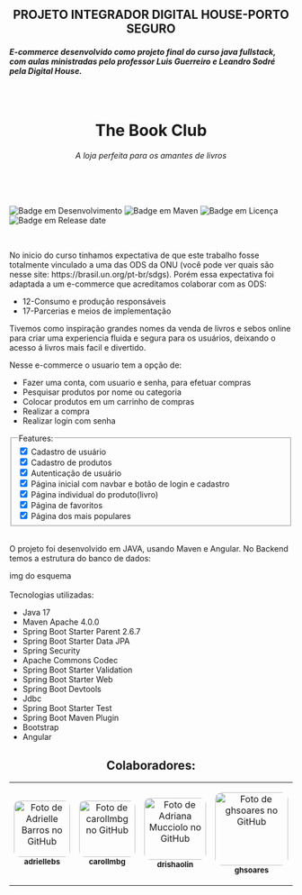 <h2 align="center">PROJETO INTEGRADOR DIGITAL HOUSE-PORTO SEGURO</h2>
    <h5>E-commerce desenvolvido como projeto final do curso java fullstack, com aulas ministradas pelo professor Luis Guerreiro e Leandro Sodré pela Digital House.</h5>
<br>

<div>
    <h1 align="center">The Book Club</h1>
    <h6 align="center">A loja perfeita para os amantes de livros</h6>
</div>
<br><br>

![Badge em Desenvolvimento](http://img.shields.io/static/v1?label=STATUS&message=EM%20DESENVOLVIMENTO&color=blue&?style=plastic=appveyor)
![Badge em Maven](http://img.shields.io/static/v1?label=Maven%20version&message=4.0.0&color=blue&?style=plastic=appveyor)
![Badge em Licença](http://img.shields.io/static/v1?label=Licence&message=???&color=blue&?style=plastic=appveyor)
![Badge em Release date](http://img.shields.io/static/v1?label=release&message=Julho&color=blue&s?style=plastic=appveyor)


<br>

<div>
   
<p>No inicio do curso tinhamos expectativa de que este trabalho fosse totalmente vinculado a uma das ODS da ONU (você pode ver quais são nesse site: https://brasil.un.org/pt-br/sdgs). Porém essa expectativa foi adaptada a um e-commerce que acreditamos colaborar com as ODS:
<ul>
    <li>12-Consumo e produção responsáveis</li>
    <li>17-Parcerias e meios de implementação</li>
</ul>

<p>Tivemos como inspiração grandes nomes da venda de livros e sebos online para criar uma experiencia fluida e segura para os usuários, deixando o acesso á livros mais facil e divertido.
</p>
<p>
    Nesse e-commerce o usuario tem a opção de:
    <ul>
        <li>Fazer uma conta, com usuario e senha, para efetuar compras</li>
        <li>Pesquisar produtos por nome ou categoria</li>
        <li>Colocar produtos em um carrinho de compras</li>
        <li>Realizar a compra</li>
        <li>Realizar login com senha</li>
    </ul>    
</p>
</div>
<fieldset>
    <legend>Features: </legend>

<div>
    <input type="checkbox" checked>
    <label>Cadastro de usuário</label>
</div>
<div>
    <input type="checkbox" checked>
    <label>Cadastro de produtos</label>
</div>
<div>
    <input type="checkbox" checked>
    <label>Autenticação de usuário</label>
</div>
<div>
    <input type="checkbox" checked>
    <label>Página inicial com navbar e botão de login e cadastro</label>
</div>
<div>
    <input type="checkbox" checked>
    <label>Página individual do produto(livro)</label>
</div>
<div>
    <input type="checkbox" checked>
    <label>Página de favoritos</label>
</div>
<div>
    <input type="checkbox" checked>
    <label>Página dos mais populares</label>
</div>
</fieldset>
<br>
<div>
<p>
    O projeto foi desenvolvido em JAVA, usando Maven e Angular. No Backend temos a estrutura do banco de dados:
</p>  
    img do esquema
</div> 
<br>
<div>
    <label>Tecnologias utilizadas:</label>
    <ul>
        <li>Java 17</li>
        <li> Maven Apache 4.0.0</li>
        <li> Spring Boot Starter Parent 2.6.7</li>
        <li> Spring Boot Starter Data JPA</li>
        <li> Spring Security</li>
        <li>Apache Commons Codec</li>
        <li>Spring Boot Starter Validation</li>
        <li>Spring Boot Starter Web</li>
        <li>Spring Boot Devtools</li>
        <li>Jdbc</li>
        <li>Spring Boot Starter Test </li>
        <li>Spring Boot Maven Plugin</li>
        <li>Bootstrap</li>
        <li>Angular</li>
    </ul>
</div>
<h2 align="center">Colaboradores: </h2>

<table>
<tr>
<td align="center"><a href="https://github.com/adriellebs"><img style="border-radius: 10%;" src="https://avatars.githubusercontent.com/u/99371469?v=4" width="100px;" alt="Foto de Adrielle Barros no GitHub"/><br /><sub><b>adriellebs</b></sub></a><br /></td>

<td align="center"><a href="https://github.com/carollmbg"><img style="border-radius:10%;" src="https://avatars.githubusercontent.com/u/51660899?v=4" width="100px;" alt="Foto de carollmbg no GitHub"/><br /><sub><b>carollmbg</b></sub></a><br /></td>

<td align="center"><a href="https://github.com/drishaolin"><img style="border-radius: 10%;" src="https://avatars.githubusercontent.com/u/81246626?v=4" width="110px;" alt="Foto de Adriana Mucciolo no GitHub"/><br /><sub><b>drishaolin</b></sub></a><br /></td>

<td align="center"><a href="https://github.com/ghsoares"><img style="border-radius: 10%;" src="https://avatars.githubusercontent.com/u/43936806?v=4" width="130px;" alt="Foto de ghsoares no GitHub"/><br /><sub><b>ghsoares</b></sub></a><br /></td>


<td align="center"><a href="https://github.com/letoffoli"><img style="border-radius: 10%;" src="https://avatars.githubusercontent.com/u/100161664?v=4" width="125px;" alt="Foto de letoffoli no GitHub"/><br /><sub><b>letoffoli</b></sub></a><br /></td>

<td align="center"><a href="https://github.com/luanatenguan"><img style="border-radius: 10%;" src="https://avatars.githubusercontent.com/u/99658695?v=4" width="75px;" alt="Foto de luanatenguan no GitHub"/><br /><sub><b>luanatenguan</b></sub></a><br /></td>
 

<td align="center"><a href="https://github.com/Temgi"><img style="border-radius: 10%;" src="https://avatars.githubusercontent.com/u/8334174?v=4" width="160px;" alt="Foto de Rui Temgi Saraiva Azevedo no GitHub"/><br /><sub><b>Temgi</b></sub></a><br /></td>





  </tr>
</table>
